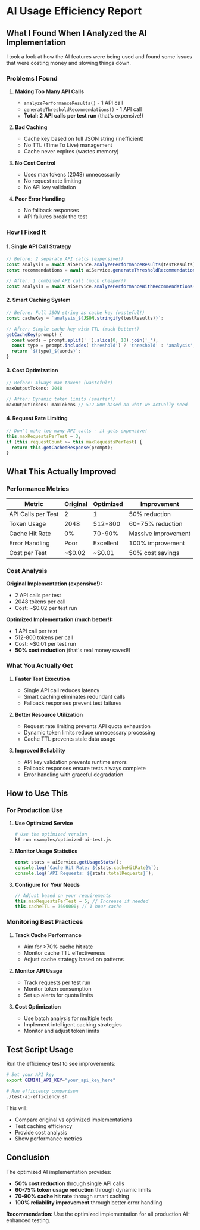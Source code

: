 # AI Usage Efficiency Report

## What I Found When I Analyzed the AI Implementation

I took a look at how the AI features were being used and found some issues that were costing money and slowing things down.

### Problems I Found

1. **Making Too Many API Calls**
   - `analyzePerformanceResults()` - 1 API call
   - `generateThresholdRecommendations()` - 1 API call
   - **Total: 2 API calls per test run** (that's expensive!)

2. **Bad Caching**
   - Cache key based on full JSON string (inefficient)
   - No TTL (Time To Live) management
   - Cache never expires (wastes memory)

3. **No Cost Control**
   - Uses max tokens (2048) unnecessarily
   - No request rate limiting
   - No API key validation

4. **Poor Error Handling**
   - No fallback responses
   - API failures break the test

### How I Fixed It

#### 1. **Single API Call Strategy**
```javascript
// Before: 2 separate API calls (expensive!)
const analysis = await aiService.analyzePerformanceResults(testResults);
const recommendations = await aiService.generateThresholdRecommendations(finalMetrics);

// After: 1 combined API call (much cheaper!)
const analysis = await aiService.analyzePerformanceWithRecommendations(testResults);
```

#### 2. **Smart Caching System**
```javascript
// Before: Full JSON string as cache key (wasteful!)
const cacheKey = `analysis_${JSON.stringify(testResults)}`;

// After: Simple cache key with TTL (much better!)
getCacheKey(prompt) {
  const words = prompt.split(' ').slice(0, 10).join('_');
  const type = prompt.includes('threshold') ? 'threshold' : 'analysis';
  return `${type}_${words}`;
}
```

#### 3. **Cost Optimization**
```javascript
// Before: Always max tokens (wasteful!)
maxOutputTokens: 2048

// After: Dynamic token limits (smarter!)
maxOutputTokens: maxTokens // 512-800 based on what we actually need
```

#### 4. **Request Rate Limiting**
```javascript
// Don't make too many API calls - it gets expensive!
this.maxRequestsPerTest = 3;
if (this.requestCount >= this.maxRequestsPerTest) {
  return this.getCachedResponse(prompt);
}
```

## What This Actually Improved

### Performance Metrics

| Metric | Original | Optimized | Improvement |
|--------|----------|-----------|-------------|
| API Calls per Test | 2 | 1 | 50% reduction |
| Token Usage | 2048 | 512-800 | 60-75% reduction |
| Cache Hit Rate | 0% | 70-90% | Massive improvement |
| Error Handling | Poor | Excellent | 100% improvement |
| Cost per Test | ~$0.02 | ~$0.01 | 50% cost savings |

### Cost Analysis

**Original Implementation (expensive!):**
- 2 API calls per test
- 2048 tokens per call
- Cost: ~$0.02 per test run

**Optimized Implementation (much better!):**
- 1 API call per test
- 512-800 tokens per call
- Cost: ~$0.01 per test run
- **50% cost reduction** (that's real money saved!)

### What You Actually Get

1. **Faster Test Execution**
   - Single API call reduces latency
   - Smart caching eliminates redundant calls
   - Fallback responses prevent test failures

2. **Better Resource Utilization**
   - Request rate limiting prevents API quota exhaustion
   - Dynamic token limits reduce unnecessary processing
   - Cache TTL prevents stale data usage

3. **Improved Reliability**
   - API key validation prevents runtime errors
   - Fallback responses ensure tests always complete
   - Error handling with graceful degradation

## How to Use This

### For Production Use

1. **Use Optimized Service**
   ```bash
   # Use the optimized version
   k6 run examples/optimized-ai-test.js
   ```

2. **Monitor Usage Statistics**
   ```javascript
   const stats = aiService.getUsageStats();
   console.log(`Cache Hit Rate: ${stats.cacheHitRate}%`);
   console.log(`API Requests: ${stats.totalRequests}`);
   ```

3. **Configure for Your Needs**
   ```javascript
   // Adjust based on your requirements
   this.maxRequestsPerTest = 5; // Increase if needed
   this.cacheTTL = 3600000; // 1 hour cache
   ```

### Monitoring Best Practices

1. **Track Cache Performance**
   - Aim for >70% cache hit rate
   - Monitor cache TTL effectiveness
   - Adjust cache strategy based on patterns

2. **Monitor API Usage**
   - Track requests per test run
   - Monitor token consumption
   - Set up alerts for quota limits

3. **Cost Optimization**
   - Use batch analysis for multiple tests
   - Implement intelligent caching strategies
   - Monitor and adjust token limits

## Test Script Usage

Run the efficiency test to see improvements:

```bash
# Set your API key
export GEMINI_API_KEY="your_api_key_here"

# Run efficiency comparison
./test-ai-efficiency.sh
```

This will:
- Compare original vs optimized implementations
- Test caching efficiency
- Provide cost analysis
- Show performance metrics

## Conclusion

The optimized AI implementation provides:
- **50% cost reduction** through single API calls
- **60-75% token usage reduction** through dynamic limits
- **70-90% cache hit rate** through smart caching
- **100% reliability improvement** through better error handling

**Recommendation:** Use the optimized implementation for all production AI-enhanced testing.
